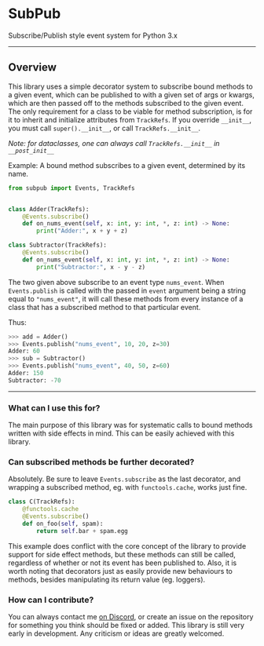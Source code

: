 # SubPub
Subscribe/Publish style event system for Python 3.x

---
## Overview
This library uses a simple decorator system to subscribe bound methods to a given event, which can be published to with a given set of args or kwargs, which are then passed off to the methods subscribed to the given event. The only requirement for a class to be viable for method subscription, is for it to inherit and initialize attributes from `TrackRefs`. If you override `__init__`, you must call `super().__init__`, or call `TrackRefs.__init__`.

*Note: for dataclasses, one can always call `TrackRefs.__init__` in `__post_init__`*

Example: A bound method subscribes to a given event, determined by its name.
```python
from subpub import Events, TrackRefs


class Adder(TrackRefs):
    @Events.subscribe()
    def on_nums_event(self, x: int, y: int, *, z: int) -> None:
        print("Adder:", x + y + z)

class Subtractor(TrackRefs):
    @Events.subscribe()
    def on_nums_event(self, x: int, y: int, *, z: int) -> None:
        print("Subtractor:", x - y - z)
```
The two given above subscribe to an event type `nums_event`. When `Events.publish` is called with the passed in `event` argument being a string equal to `"nums_event"`, it will call these methods from every instance of a class that has a subscribed method to that particular event.

Thus:
```python
>>> add = Adder()
>>> Events.publish("nums_event", 10, 20, z=30)
Adder: 60
>>> sub = Subtractor()
>>> Events.publish("nums_event", 40, 50, z=60)
Adder: 150
Subtractor: -70
```
----
### What can I use this for?
The main purpose of this library was for systematic calls to bound methods written with side effects in mind. This can be easily achieved with this library.
 ### Can subscribed methods be further decorated?
Absolutely. Be sure to leave `Events.subscribe` as the last decorator, and wrapping a subscribed method, eg. with `functools.cache`, works just fine.
```python
class C(TrackRefs):
    @functools.cache
    @Events.subscribe()
    def on_foo(self, spam):
        return self.bar + spam.egg
```
This example does conflict with the core concept of the library to provide support for side effect methods, but these methods can still be called, regardless of whether or not its event has been published to. Also, it is worth noting that decorators just as easily provide new behaviours to methods, besides manipulating its return value (eg. loggers).

### How can I contribute?
You can always contact me [on Discord](https://discord.gg/5d7BzA6pWa), or create an issue on the repository for something you think should be fixed or added. This library is still very early in development. Any criticism or ideas are greatly welcomed.
